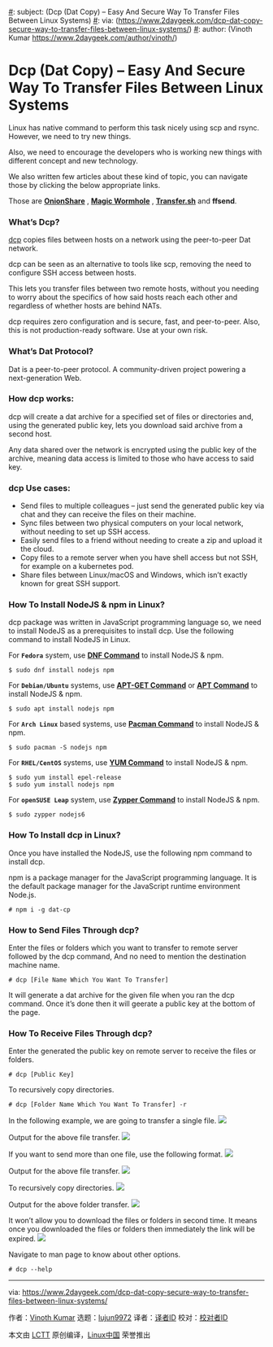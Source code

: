 [#]: collector: (lujun9972)
[#]: translator: (dianbanjiu )
[#]: reviewer: ( )
[#]: publisher: ( )
[#]: url: ( )
[#]: subject: (Dcp (Dat Copy) – Easy And Secure Way To Transfer Files Between Linux Systems)
[#]: via: (https://www.2daygeek.com/dcp-dat-copy-secure-way-to-transfer-files-between-linux-systems/)
[#]: author: (Vinoth Kumar https://www.2daygeek.com/author/vinoth/)

Dcp (Dat Copy) – Easy And Secure Way To Transfer Files Between Linux Systems
======

Linux has native command to perform this task nicely using scp and rsync. However, we need to try new things.

Also, we need to encourage the developers who is working new things with different concept and new technology.

We also written few articles about these kind of topic, you can navigate those by clicking the below appropriate links.

Those are **[OnionShare][1]** , **[Magic Wormhole][2]** , **[Transfer.sh][3]** and **ffsend**.

### What’s Dcp?

[dcp][4] copies files between hosts on a network using the peer-to-peer Dat network.

dcp can be seen as an alternative to tools like scp, removing the need to configure SSH access between hosts.

This lets you transfer files between two remote hosts, without you needing to worry about the specifics of how said hosts reach each other and regardless of whether hosts are behind NATs.

dcp requires zero configuration and is secure, fast, and peer-to-peer. Also, this is not production-ready software. Use at your own risk.

### What’s Dat Protocol?

Dat is a peer-to-peer protocol. A community-driven project powering a next-generation Web.

### How dcp works:

dcp will create a dat archive for a specified set of files or directories and, using the generated public key, lets you download said archive from a second host.

Any data shared over the network is encrypted using the public key of the archive, meaning data access is limited to those who have access to said key.

### dcp Use cases:

  * Send files to multiple colleagues – just send the generated public key via chat and they can receive the files on their machine.
  * Sync files between two physical computers on your local network, without needing to set up SSH access.
  * Easily send files to a friend without needing to create a zip and upload it the cloud.
  * Copy files to a remote server when you have shell access but not SSH, for example on a kubernetes pod.
  * Share files between Linux/macOS and Windows, which isn’t exactly known for great SSH support.



### How To Install NodeJS & npm in Linux?

dcp package was written in JavaScript programming language so, we need to install NodeJS as a prerequisites to install dcp. Use the following command to install NodeJS in Linux.

For **`Fedora`** system, use **[DNF Command][5]** to install NodeJS  & npm.

```
$ sudo dnf install nodejs npm
```

For **`Debian/Ubuntu`** systems, use **[APT-GET Command][6]** or **[APT Command][7]** to install NodeJS  & npm.

```
$ sudo apt install nodejs npm
```

For **`Arch Linux`** based systems, use **[Pacman Command][8]** to install NodeJS  & npm.

```
$ sudo pacman -S nodejs npm
```

For **`RHEL/CentOS`** systems, use **[YUM Command][9]** to install NodeJS  & npm.

```
$ sudo yum install epel-release
$ sudo yum install nodejs npm
```

For **`openSUSE Leap`** system, use **[Zypper Command][10]** to install NodeJS  & npm.

```
$ sudo zypper nodejs6
```

### How To Install dcp in Linux?

Once you have installed the NodeJS, use the following npm command to install dcp.

npm is a package manager for the JavaScript programming language. It is the default package manager for the JavaScript runtime environment Node.js.

```
# npm i -g dat-cp
```

### How to Send Files Through dcp?

Enter the files or folders which you want to transfer to remote server followed by the dcp command, And no need to mention the destination machine name.

```
# dcp [File Name Which You Want To Transfer]
```

It will generate a dat archive for the given file when you ran the dcp command. Once it’s done then it will geerate a public key at the bottom of the page.

### How To Receive Files Through dcp?

Enter the generated the public key on remote server to receive the files or folders.

```
# dcp [Public Key]
```

To recursively copy directories.

```
# dcp [Folder Name Which You Want To Transfer] -r
```

In the following example, we are going to transfer a single file.
![][12]

Output for the above file transfer.
![][13]

If you want to send more than one file, use the following format.
![][14]

Output for the above file transfer.
![][15]

To recursively copy directories.
![][16]

Output for the above folder transfer.
![][17]

It won’t allow you to download the files or folders in second time. It means once you downloaded the files or folders then immediately the link will be expired.
![][18]

Navigate to man page to know about other options.

```
# dcp --help
```

--------------------------------------------------------------------------------

via: https://www.2daygeek.com/dcp-dat-copy-secure-way-to-transfer-files-between-linux-systems/

作者：[Vinoth Kumar][a]
选题：[lujun9972][b]
译者：[译者ID](https://github.com/译者ID)
校对：[校对者ID](https://github.com/校对者ID)

本文由 [LCTT](https://github.com/LCTT/TranslateProject) 原创编译，[Linux中国](https://linux.cn/) 荣誉推出

[a]: https://www.2daygeek.com/author/vinoth/
[b]: https://github.com/lujun9972
[1]: https://www.2daygeek.com/onionshare-secure-way-to-share-files-sharing-tool-linux/
[2]: https://www.2daygeek.com/wormhole-securely-share-files-from-linux-command-line/
[3]: https://www.2daygeek.com/transfer-sh-easy-fast-way-share-files-over-internet-from-command-line/
[4]: https://github.com/tom-james-watson/dat-cp
[5]: https://www.2daygeek.com/dnf-command-examples-manage-packages-fedora-system/
[6]: https://www.2daygeek.com/apt-get-apt-cache-command-examples-manage-packages-debian-ubuntu-systems/
[7]: https://www.2daygeek.com/apt-command-examples-manage-packages-debian-ubuntu-systems/
[8]: https://www.2daygeek.com/pacman-command-examples-manage-packages-arch-linux-system/
[9]: https://www.2daygeek.com/yum-command-examples-manage-packages-rhel-centos-systems/
[10]: https://www.2daygeek.com/zypper-command-examples-manage-packages-opensuse-system/
[11]: data:image/gif;base64,R0lGODlhAQABAIAAAAAAAP///yH5BAEAAAAALAAAAAABAAEAAAIBRAA7
[12]: https://www.2daygeek.com/wp-content/uploads/2019/01/Dcp-Dat-Copy-Easy-And-Secure-Way-To-Transfer-Files-Between-Linux-Systems-1.png
[13]: https://www.2daygeek.com/wp-content/uploads/2019/01/Dcp-Dat-Copy-Easy-And-Secure-Way-To-Transfer-Files-Between-Linux-Systems-2.png
[14]: https://www.2daygeek.com/wp-content/uploads/2019/01/Dcp-Dat-Copy-Easy-And-Secure-Way-To-Transfer-Files-Between-Linux-Systems-3.jpg
[15]: https://www.2daygeek.com/wp-content/uploads/2019/01/Dcp-Dat-Copy-Easy-And-Secure-Way-To-Transfer-Files-Between-Linux-Systems-4.jpg
[16]: https://www.2daygeek.com/wp-content/uploads/2019/01/Dcp-Dat-Copy-Easy-And-Secure-Way-To-Transfer-Files-Between-Linux-Systems-6.jpg
[17]: https://www.2daygeek.com/wp-content/uploads/2019/01/Dcp-Dat-Copy-Easy-And-Secure-Way-To-Transfer-Files-Between-Linux-Systems-7.jpg
[18]: https://www.2daygeek.com/wp-content/uploads/2019/01/Dcp-Dat-Copy-Easy-And-Secure-Way-To-Transfer-Files-Between-Linux-Systems-5.jpg
